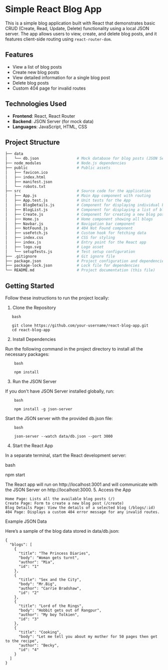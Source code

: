 # Simple React Blog App

This is a simple blog application built with React that demonstrates basic CRUD (Create, Read, Update, Delete) functionality using a local JSON server. The app allows users to view, create, and delete blog posts, and it features client-side routing using `react-router-dom`.

## Features

- View a list of blog posts
- Create new blog posts
- View detailed information for a single blog post
- Delete blog posts
- Custom 404 page for invalid routes

## Technologies Used

- **Frontend**: React, React Router
- **Backend**: JSON Server (for mock data)
- **Languages**: JavaScript, HTML, CSS

## Project Structure

```bash
├── data
│   └── db.json                 # Mock database for blog posts (JSON Server)
├── node_modules                # Node.js dependencies
├── public                      # Public assets
│   ├── favicon.ico
│   ├── index.html
│   ├── manifest.json
│   └── robots.txt
├── src                         # Source code for the application
│   ├── App.js                  # Main App component with routing
│   ├── App.test.js             # Unit tests for the App
│   ├── BlogDetails.js          # Component for displaying individual blog details
│   ├── BlogList.js             # Component for displaying a list of blogs
│   ├── Create.js               # Component for creating a new blog post
│   ├── Home.js                 # Home component showing all blogs
│   ├── Navbar.js               # Navigation bar component
│   ├── NotFound.js             # 404 Not Found component
│   ├── useFetch.js             # Custom hook for fetching data
│   ├── index.css               # CSS for styling
│   ├── index.js                # Entry point for the React app
│   ├── logo.svg                # Logo asset
│   └── setupTests.js           # Test setup configuration
├── .gitignore                  # Git ignore file
├── package.json                # Project configuration and dependencies
├── package-lock.json           # Lock file for dependencies
└── README.md                   # Project documentation (this file)
``` 
## Getting Started 

Follow these instructions to run the project locally:
1. Clone the Repository
 ```
    bash

    git clone https://github.com/your-username/react-blog-app.git
    cd react-blog-app
```
2. Install Dependencies

Run the following command in the project directory to install all the necessary packages:
```
    bash

    npm install
```

3. Run the JSON Server

If you don't have JSON Server installed globally, run:

```
    bash

    npm install -g json-server
```
Start the JSON server with the provided db.json file:

```
    bash

    json-server --watch data/db.json --port 3000
```

4. Start the React App

In a separate terminal, start the React development server:

bash

npm start

The React app will run on http://localhost:3001 and will communicate with the JSON Server on http://localhost:3000.
5. Access the App

    Home Page: Lists all the available blog posts (/)
    Create Page: Form to create a new blog post (/create)
    Blog Details Page: View the details of a selected blog (/blogs/:id)
    404 Page: Displays a custom 404 error message for any invalid routes.

Example JSON Data

Here’s a sample of the blog data stored in data/db.json:
```
{
  "blogs": [
    {
      "title": "The Princess Diaries",
      "body": "Woman gets turnt",
      "author": "Mia",
      "id": "1"
    },
    {
      "title": "Sex and the City",
      "body": "Mr.Big",
      "author": "Carrie Bradshaw",
      "id": "2"
    },
    {
      "title": "Lord of the Rings",
      "body": "Hobbit gets out of Rangpur",
      "author": "My boy Tolkien",
      "id": "3"
    },
    {
      "title": "Cooking",
      "body": "Let me tell you about my mother for 50 pages then get to the recipe",
      "author": "Becky",
      "id": "4"
    }
  ]
}
```